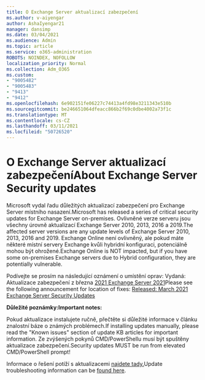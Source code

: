 ```yaml
---
title: O Exchange Server aktualizací zabezpečení
ms.author: v-aiyengar
author: AshaIyengar21
manager: dansimp
ms.date: 03/04/2021
ms.audience: Admin
ms.topic: article
ms.service: o365-administration
ROBOTS: NOINDEX, NOFOLLOW
localization_priority: Normal
ms.collection: Adm_O365
ms.custom:
- "9005482"
- "9005483"
- "9413"
- "9412"
ms.openlocfilehash: 6e902151fe06227c74413a4fd98e3211343e510b
ms.sourcegitcommit: be246651064dfeacc866b2f69c0dbe4002a73f1c
ms.translationtype: MT
ms.contentlocale: cs-CZ
ms.lasthandoff: 03/11/2021
ms.locfileid: "50726520"
---
```

# <a name="about-exchange-server-security-updates"></a><span data-ttu-id="f2960-102">O Exchange Server aktualizací zabezpečení</span><span class="sxs-lookup"><span data-stu-id="f2960-102">About Exchange Server Security updates</span></span>

<span data-ttu-id="f2960-103">Microsoft vydal řadu důležitých aktualizací zabezpečení pro Exchange Server místního nasazení.</span><span class="sxs-lookup"><span data-stu-id="f2960-103">Microsoft has released a series of critical security updates for Exchange Server on-premises.</span></span> <span data-ttu-id="f2960-104">Ovlivněné verze serveru jsou všechny úrovně aktualizací Exchange Server 2010, 2013, 2016 a 2019.</span><span class="sxs-lookup"><span data-stu-id="f2960-104">The affected server versions are any update levels of Exchange Server 2010, 2013, 2016 and 2019.</span></span> <span data-ttu-id="f2960-105">Exchange Online není ovlivněný, ale pokud máte některé místní servery Exchange kvůli hybridní konfiguraci, potenciálně mohou být ohrožené.</span><span class="sxs-lookup"><span data-stu-id="f2960-105">Exchange Online is NOT impacted, but if you have some on-premises Exchange servers due to Hybrid configuration, they are potentially vulnerable.</span></span>

<span data-ttu-id="f2960-106">Podívejte se prosím na následující oznámení o umístění oprav: Vydaná: Aktualizace zabezpečení z března [2021 Exchange Server 2021](https://techcommunity.microsoft.com/t5/exchange-team-blog/released-march-2021-exchange-server-security-updates/ba-p/2175901)</span><span class="sxs-lookup"><span data-stu-id="f2960-106">Please see the following announcement for location of fixes: [Released: March 2021 Exchange Server Security Updates](https://techcommunity.microsoft.com/t5/exchange-team-blog/released-march-2021-exchange-server-security-updates/ba-p/2175901)</span></span>

<span data-ttu-id="f2960-107">**Důležité poznámky:**</span><span class="sxs-lookup"><span data-stu-id="f2960-107">**Important notes:**</span></span>

<span data-ttu-id="f2960-108">Pokud aktualizace instalujete ručně, přečtěte si důležité informace v článku znalostní báze o známých problémech.</span><span class="sxs-lookup"><span data-stu-id="f2960-108">If installing updates manually, please read the "Known issues" section of update KB articles for important information.</span></span> <span data-ttu-id="f2960-109">Ze zvýšených pokynů CMD/PowerShellu musí být spuštěny aktualizace zabezpečení.</span><span class="sxs-lookup"><span data-stu-id="f2960-109">Security updates MUST be run from elevated CMD/PowerShell prompt!</span></span>

<span data-ttu-id="f2960-110">Informace o řešení potíží s aktualizacemi [najdete tady.](https://aka.ms/exupdatefaq)</span><span class="sxs-lookup"><span data-stu-id="f2960-110">Update troubleshooting information can be [found here](https://aka.ms/exupdatefaq).</span></span>
